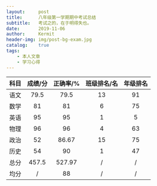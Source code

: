 ```yaml
---
layout:     post
title:      八年级第一学期期中考试总结
subtitle:   考试之的，在于明得失也。
date:       2019-11-06
author:     Kermit
header-img: img/post-bg-exam.jpg
catalog:    true
tags:
    - 本人文章
    - 学习心得
---
```

| 科目 | 成绩/分 | 正确率/% | 班级排名/名 | 年级排名 |
| :-: | :----: | :-----: | :-------: | :-----: |
| 语文 | 79.5 | 79.5 | 13 | 91 |
| 数学 | 81 | 81 | 6 | 75 |
| 英语 | 95 | 95 | 1 | 5 |
| 物理 | 96 | 96 | 4 | 63 |
| 政治 | 52 | 86.67 | 15 | 75 |
| 历史 | 54 | 90 | 1 | 47 |
| 总分 | 457.5 | 527.97 | / | / |
| 均分 | / | 88 | / | / |